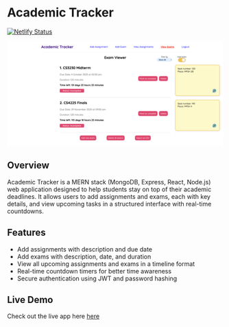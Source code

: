 # Academic Tracker
[![Netlify Status](https://api.netlify.com/api/v1/badges/6679f6df-f700-4810-ba89-e4be9af6c1d1/deploy-status)](https://app.netlify.com/projects/academictracker-whloh/deploys)

![Ui](frontend/images/examviewer.png)

## Overview

Academic Tracker is a MERN stack (MongoDB, Express, React, Node.js) web application designed to help students stay on top of their academic deadlines. It allows users to add assignments and exams, each with key details, and view upcoming tasks in a structured interface with real-time countdowns.

## Features

- Add assignments with description and due date  
- Add exams with description, date, and duration  
- View all upcoming assignments and exams in a timeline format  
- Real-time countdown timers for better time awareness  
- Secure authentication using JWT and password hashing  

## Live Demo

Check out the live app here [here](https://academictracker-whloh.netlify.app/)
